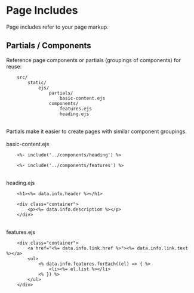 # Page Includes

Page includes refer to your page markup.

## Partials / Components

Reference page components or partials (groupings of components) for reuse:

        src/
            static/
                ejs/
                    partials/
                        basic-content.ejs
                    components/
                        features.ejs
                        heading.ejs

<br>
Partials make it easier to create pages with similar component groupings.
<br>
<br>
basic-content.ejs

        <%- include('../components/heading') %>

        <%- include('../components/features') %>

<br>
heading.ejs

        <h1><%= data.info.header %></h1>

        <div class="container">
            <p><%= data.info.description %></p>
        </div>

<br>
features.ejs

        <div class="container">
            <a href="<%= data.info.link.href %>"><%= data.info.link.text %></a>
            <ul>
                <% data.info.features.forEach((el) => { %>
                    <li><%= el.list %></li>
                <% }) %>
            </ul>
        </div>
